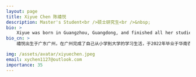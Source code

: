 ```yaml
---
layout: page
title: Xiyue Chen 陈禧悦
description: Master's Student<br />硕士研究生<br />&nbsp;
bio: >
    Xiyue was born in Guangzhou, Guangdong, and finished all her studies in Guangzhou. In 2022, she graduated from the Veterinary Medicine of South China Agricultural University. She came to Shenzhen and joined COMICS in the summer of 2023, in hopes to discover more interesting things in COMICS. She has two lovely dogs, Bobby and Nini. She loves many kinds of sports, especially tennis. She also trying to improve her ability to eat spicy food (so ask her when eating Hunan/Sichuan cuisine).
bio_cn: >
    禧悦出生于广东广州，在广州完成了自己从小学到大学的学习生活，于2022年毕业于华南农业大学动物医学专业。在2023年的夏天，她求学的脚步来到了深圳，希望在COMICS进行更多的学习与探索。她有两只可爱的小狗，波比和妮妮。她喜欢各种运动，特别是打网球。最近也在挑战吃辣的食物（所以吃辣的时候可以叫她）。

img: /assets/avatar/xiyuechen.jpeg
email: xychen1127@outlook.com
importance: 35
---
```


